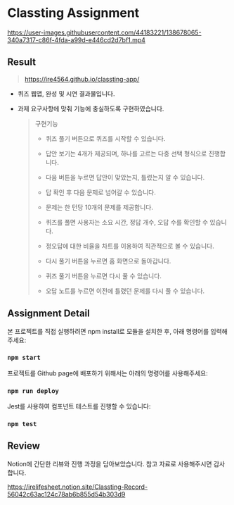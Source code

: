 # Classting Assignment

https://user-images.githubusercontent.com/44183221/138678065-340a7317-c86f-4fda-a99d-e446cd2d7bf1.mp4


## Result

>  https://ire4564.github.io/classting-app/ 

* 퀴즈 웹앱, 완성 및 시연 결과물입니다.

* 과제 요구사항에 맞춰 기능에 충실하도록 구현하였습니다.

  > 구현기능
  >
  > * 퀴즈 풀기 버튼으로 퀴즈를 시작할 수 있습니다.
  >
  > * 답안 보기는 4개가 제공되며, 하나를 고르는 다중 선택 형식으로 진행합니다.
  >
  > * 다음 버튼을 누르면 답안이 맞았는지, 틀렸는지 알 수 있습니다.
  >
  > * 답 확인 후 다음 문제로 넘어갈 수 있습니다.
  >
  > * 문제는 한 턴당 10개의 문제를 제공합니다.
  >
  > * 퀴즈를 풀면 사용자는 소요 시간, 정답 개수, 오답 수를 확인할 수 있습니다.
  >
  > * 정오답에 대한 비율을 차트를 이용하여 직관적으로 볼 수 있습니다.
  >
  > * 다시 풀기 버튼을 누르면 홈 화면으로 돌아갑니다. 
  >
  > * 퀴즈 풀기 버튼을 누르면 다시 풀 수 있습니다.
  >
  > * 오답 노트를 누르면 이전에 틀렸던 문제를 다시 풀 수 있습니다.

  

## Assignment Detail

본 프로젝트를 직접 실행하려면 npm install로 모듈을 설치한 후, 아래 명령어를 입력해주세요:

### `npm start`

프로젝트를 Github page에 배포하기 위해서는 아래의 명령어를 사용해주세요:

### `npm run deploy`

Jest를 사용하여 컴포넌트 테스트를 진행할 수 있습니다:

### `npm test`



## Review

Notion에 간단한 리뷰와 진행 과정을 담아보았습니다. 참고 자료로 사용해주시면 감사합니다.

https://irelifesheet.notion.site/Classting-Record-56042c63ac124c78ab6b855d54b303d9
